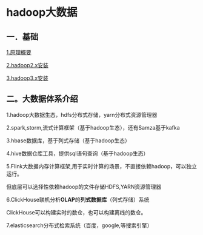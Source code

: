 # hadoop大数据

## 一．基础

[1.原理概要](hadoop-introduce.md)

[2.hadoop2.x安装](hadoop2.x-install.md)

[3.hadoop3.x安装](hadoop3.x-install.md)

## 二。大数据体系介绍

1.hadoop大数据生态，hdfs分布式存储，yarn分布式资源管理器

2.spark,storm,流式计算框架（基于hadoop生态），还有Samza基于kafka

3.hbase数据库，基于列式存储（基于hadoop生态）

4.hive数据仓库工具，提供sql语句查询（基于hadoop生态）

5.Flink大数据内存计算框架,用于实时计算的场景，不直接依赖hadoop，可以独立运行。

但底层可以选择性依赖hadoop的文件存储HDFS,YARN资源管理器

6.ClickHouse联机分析**OLAP**的**列式数据库**（列式存储）系统

ClickHouse可以构建实时的数仓，也可以构建离线的数仓。

7.elasticsearch分布式检索系统（百度，google,等搜索引擎）

